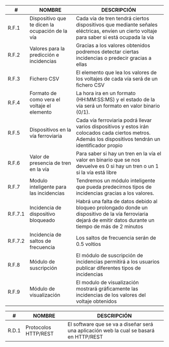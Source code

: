 | \# | NOMBRE | DESCRIPCIÓN |
| ----- | ----- | ----- |
| R.F.1 | Dispositivo que te dicen la ocupación de la vía | Cada vía de tren tendrá ciertos dispositivos que mediante señales eléctricas, envíen un cierto voltaje para saber si está ocupada la vía |
| R.F.2 | Valores para la predicción e incidencias | Gracias a los valores obtenidos podremos detectar ciertas incidencias o predecir gracias a ellas |
| R.F.3 | Fichero CSV | El elemento que lea los valores de los voltajes de cada vía será de un fichero CSV |
| R.F.4 | Formato de como vera el voltaje el elemento | La hora ira en un formato (HH:MM:SS:MS) y el estado de la vía será un formato en valor binario (0/1). |
| R.F.5 | Dispositivos en la vía ferroviaria | Cada vía ferroviaria podrá llevar varios dispositivos y estos irán colocados cada ciertos metros. Además los dispositivos tendrán un identificador propio |
| R.F.6 | Valor de presencia de tren en la vía | Para saber si hay un tren en la vía el valor en binario que se nos devuelve es 0 si hay un tren o un 1 si la vía está libre |
| R.F.7 | Modulo inteligente para las incidencias | Tendremos un módulo inteligente que pueda predecirnos tipos de incidencias gracias a los valores. |
| R.F.7.1 | Incidencia de dispositivo bloqueado | Habrá una falta de datos debido al bloqueo prolongado donde un dispositivo de la vía ferroviaria dejará de emitir datos durante un tiempo de más de 2 minutos |
| R.F.7.2 | Incidencia de saltos de frecuencia | Los saltos de frecuencia serán de 0.5 voltios |
| R.F.8 | Módulo de suscripción | El módulo de suscripción de incidencias permitirá a los usuarios publicar diferentes tipos de incidencias |
| R.F.9 | Módulo de visualización | El modulo de visualización mostrará gráficamente las incidencias de los valores del voltaje obtenidos |

| \# | NOMBRE | DESCRIPCIÓN |
| ----- | ----- | ----- |
| R.D.1 | Protocolos HTTP/REST | El software que se va a diseñar será una aplicación web la cual se basará en HTTP/REST |

